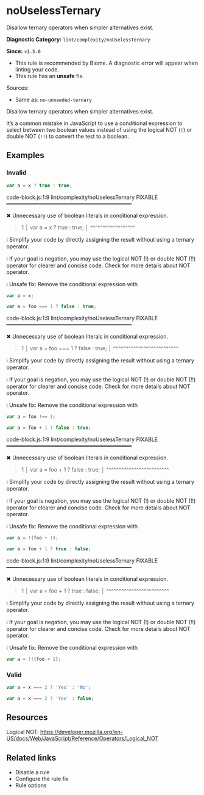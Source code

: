 # noUselessTernary

Disallow ternary operators when simpler alternatives exist.

**Diagnostic Category:** `lint/complexity/noUselessTernary`

**Since:** `v1.5.0`

- This rule is recommended by Biome. A diagnostic error will appear when linting your code.
- This rule has an **unsafe** fix.

Sources: 
- Same as: `no-unneeded-ternary`

Disallow ternary operators when simpler alternatives exist.

It’s a common mistake in JavaScript to use a conditional expression to select between two boolean values instead of using the logical NOT (`!`) or double NOT (`!!`) to convert the test to a boolean.

## Examples

### Invalid

```js
var a = x ? true : true;
```
code-block.js:1:9 lint/complexity/noUselessTernary FIXABLE ━━━━━━━━━━━━━━━━━━━━━━━━━━━━━━━━━━━━━━━

✖ Unnecessary use of boolean literals in conditional expression.

> 1 │ var a = x ? true : true;
   │        ^^^^^^^^^^^^^^^^^^
  
ℹ Simplify your code by directly assigning the result without using a ternary operator.

ℹ If your goal is negation, you may use the logical NOT (!) or double NOT (!!) operator for clearer and concise code. Check for more details about NOT operator.

ℹ Unsafe fix: Remove the conditional expression with

```js
var a = x;
```

```js
var a = foo === 1 ? false : true;
```
code-block.js:1:9 lint/complexity/noUselessTernary FIXABLE ━━━━━━━━━━━━━━━━━━━━━━━━━━━━━━━━━━━━━━━

✖ Unnecessary use of boolean literals in conditional expression.

> 1 │ var a = foo === 1 ? false : true;
   │        ^^^^^^^^^^^^^^^^^^^^^^^^^^
  
ℹ Simplify your code by directly assigning the result without using a ternary operator.

ℹ If your goal is negation, you may use the logical NOT (!) or double NOT (!!) operator for clearer and concise code. Check for more details about NOT operator.

ℹ Unsafe fix: Remove the conditional expression with

```js
var a = foo !== 1;
```

```js
var a = foo + 1 ? false : true;
```
code-block.js:1:9 lint/complexity/noUselessTernary FIXABLE ━━━━━━━━━━━━━━━━━━━━━━━━━━━━━━━━━━━━━━━

✖ Unnecessary use of boolean literals in conditional expression.

> 1 │ var a = foo + 1 ? false : true;
   │        ^^^^^^^^^^^^^^^^^^^^^^^^^
  
ℹ Simplify your code by directly assigning the result without using a ternary operator.

ℹ If your goal is negation, you may use the logical NOT (!) or double NOT (!!) operator for clearer and concise code. Check for more details about NOT operator.

ℹ Unsafe fix: Remove the conditional expression with

```js
var a = !(foo + 1);
```

```js
var a = foo + 1 ? true : false;
```
code-block.js:1:9 lint/complexity/noUselessTernary FIXABLE ━━━━━━━━━━━━━━━━━━━━━━━━━━━━━━━━━━━━━━━

✖ Unnecessary use of boolean literals in conditional expression.

> 1 │ var a = foo + 1 ? true : false;
   │        ^^^^^^^^^^^^^^^^^^^^^^^^^
  
ℹ Simplify your code by directly assigning the result without using a ternary operator.

ℹ If your goal is negation, you may use the logical NOT (!) or double NOT (!!) operator for clearer and concise code. Check for more details about NOT operator.

ℹ Unsafe fix: Remove the conditional expression with

```js
var a = !!(foo + 1);
```

### Valid

```js
var a = x === 2 ? 'Yes' : 'No';
```

```js
var a = x === 2 ? 'Yes' : false;
```

## Resources

Logical NOT: https://developer.mozilla.org/en-US/docs/Web/JavaScript/Reference/Operators/Logical_NOT

## Related links

- Disable a rule
- Configure the rule fix
- Rule options